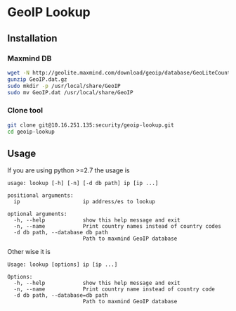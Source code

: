 # GeoIP Lookup
## Installation
### Maxmind DB
```bash
wget -N http://geolite.maxmind.com/download/geoip/database/GeoLiteCountry/GeoIP.dat.gz
gunzip GeoIP.dat.gz
sudo mkdir -p /usr/local/share/GeoIP
sudo mv GeoIP.dat /usr/local/share/GeoIP
```

### Clone tool
```bash
git clone git@10.16.251.135:security/geoip-lookup.git
cd geoip-lookup
```
## Usage
If you are using python >=2.7 the usage is
```
usage: lookup [-h] [-n] [-d db path] ip [ip ...]

positional arguments:
  ip                    ip address/es to lookup

optional arguments:
  -h, --help            show this help message and exit
  -n, --name            Print country names instead of country codes
  -d db path, --database db path
                        Path to maxmind GeoIP database
```

Other wise it is 

```
Usage: lookup [options] ip [ip ...]

Options:
  -h, --help            show this help message and exit
  -n, --name            Print country name instead of country code
  -d db path, --database=db path
                        Path to maxmind GeoIP database
```
